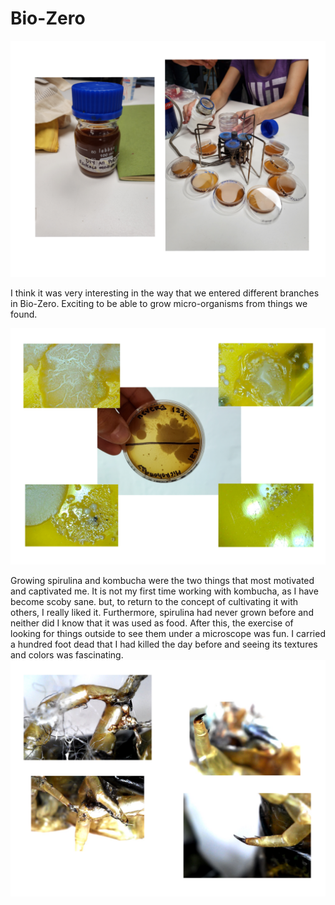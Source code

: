 
# Bio-Zero

<img src= "../../images/microbios.png" alt="Photo microorganism cultivation">

I think it was very interesting in the way that we entered different branches in Bio-Zero. Exciting to be able to grow micro-organisms from things we found.

<img src= "../../images/Bacterias.png" alt="Photo of bacterias">

Growing spirulina and kombucha were the two things that most motivated and captivated me. It is not my first time working with kombucha, as I have become scoby sane. but, to return to the concept of cultivating it with others, I really liked it. Furthermore, spirulina had never grown before and neither did I know that it was used as food.
After this, the exercise of looking for things outside to see them under a microscope was fun. I carried a hundred foot dead that I had killed the day before and seeing its textures and colors was fascinating.
<img src= "../../images/cienpie.png" alt="Photo of a Cienpies">